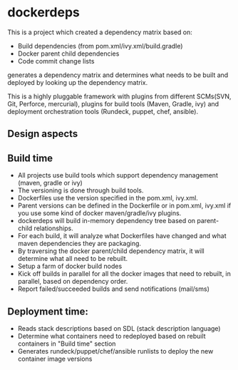 # dockerdeps
This is a project which created a dependency matrix based on:
* Build dependencies (from pom.xml/ivy.xml/build.gradle)
* Docker parent child dependencies
* Code commit change lists

generates a dependency matrix and determines what needs to be built and deployed by looking up the dependency matrix.

This is a highly pluggable framework with plugins from different SCMs(SVN, Git, Perforce, mercurial), plugins for build tools (Maven, Gradle, ivy) and deployment orchestration tools (Rundeck, puppet, chef, ansible).

## Design aspects

Build time
-----------
* All projects use build tools which support dependency management (maven, gradle or ivy)
* The versioning is done through build tools.
* Dockerfiles use the version specified in the pom.xml, ivy.xml.
* Parent versions can be defined in the Dockerfile or in pom.xml, ivy.xml if you use some kind of docker maven/gradle/ivy plugins.
* dockerdeps will build in-memory dependency tree based on parent-child relationships.
* For each build, it will analyze what Dockerfiles have changed and what maven dependencies they are packaging.
* By traversing the docker parent/child dependency matrix, it will determine what all need to be rebuilt.
* Setup a farm of docker build nodes
* Kick off builds in parallel for all the docker images that need to rebuilt, in parallel, based on dependency order.
* Report failed/succeeded builds and send notifications (mail/sms)

Deployment time:
----------------
* Reads stack descriptions based on SDL (stack description language)
* Determine what containers need to redeployed based on rebuilt containers in "Build time" section
* Generates rundeck/puppet/chef/ansible runlists to deploy the new container image versions


